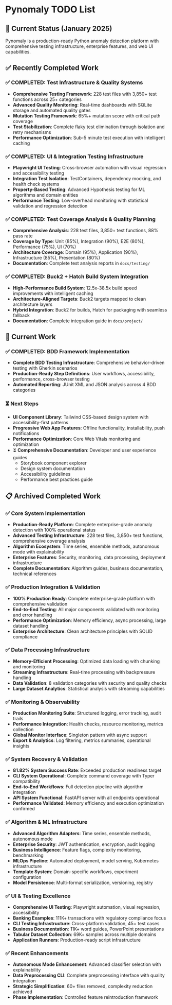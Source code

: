 # Pynomaly TODO List

## 🎯 **Current Status** (January 2025)

Pynomaly is a production-ready Python anomaly detection platform with comprehensive testing infrastructure, enterprise features, and web UI capabilities.

## ✅ **Recently Completed Work**

### ✅ **COMPLETED: Test Infrastructure & Quality Systems**
- **Comprehensive Testing Framework**: 228 test files with 3,850+ test functions across 25+ categories
- **Advanced Quality Monitoring**: Real-time dashboards with SQLite storage and automated quality gates
- **Mutation Testing Framework**: 65%+ mutation score with critical path coverage
- **Test Stabilization**: Complete flaky test elimination through isolation and retry mechanisms
- **Performance Optimization**: Sub-5 minute test execution with intelligent caching

### ✅ **COMPLETED: UI & Integration Testing Infrastructure**
- **Playwright UI Testing**: Cross-browser automation with visual regression and accessibility testing
- **Integration Test Isolation**: TestContainers, dependency mocking, and health check systems
- **Property-Based Testing**: Advanced Hypothesis testing for ML algorithms and domain entities
- **Performance Testing**: Low-overhead monitoring with statistical validation and regression detection

### ✅ **COMPLETED: Test Coverage Analysis & Quality Planning**
- **Comprehensive Analysis**: 228 test files, 3,850+ test functions, 88% pass rate
- **Coverage by Type**: Unit (85%), Integration (90%), E2E (80%), Performance (75%), UI (70%)
- **Architecture Coverage**: Domain (95%), Application (90%), Infrastructure (85%), Presentation (80%)
- **Documentation**: Complete test analysis reports in `docs/testing/`

### ✅ **COMPLETED: Buck2 + Hatch Build System Integration**
- **High-Performance Build System**: 12.5x-38.5x build speed improvements with intelligent caching
- **Architecture-Aligned Targets**: Buck2 targets mapped to clean architecture layers
- **Hybrid Integration**: Buck2 for builds, Hatch for packaging with seamless fallback
- **Documentation**: Complete integration guide in `docs/project/`

## 🔄 **Current Work**

### ✅ **COMPLETED: BDD Framework Implementation**
- **Complete BDD Testing Infrastructure**: Comprehensive behavior-driven testing with Gherkin scenarios
- **Production-Ready Step Definitions**: User workflows, accessibility, performance, cross-browser testing
- **Automated Reporting**: JUnit XML and JSON analysis across 4 BDD categories

### ⏳ **Next Steps**
- **UI Component Library**: Tailwind CSS-based design system with accessibility-first patterns
- **Progressive Web App Features**: Offline functionality, installability, push notifications
- **Performance Optimization**: Core Web Vitals monitoring and optimization
- ⏳ **Comprehensive Documentation**: Developer and user experience guides
  - Storybook component explorer
  - Design system documentation
  - Accessibility guidelines
  - Performance best practices guide

## 📋 **Archived Completed Work**

### ✅ **Core System Implementation**
- **Production-Ready Platform**: Complete enterprise-grade anomaly detection with 100% operational status
- **Advanced Testing Infrastructure**: 228 test files, 3,850+ test functions, comprehensive coverage analysis
- **Algorithm Ecosystem**: Time series, ensemble methods, autonomous mode with explainability
- **Enterprise Features**: Security, monitoring, data processing, deployment infrastructure
- **Complete Documentation**: Algorithm guides, business documentation, technical references

### ✅ **Production Integration & Validation**
- **100% Production Ready**: Complete enterprise-grade platform with comprehensive validation
- **End-to-End Testing**: All major components validated with monitoring and error handling
- **Performance Optimization**: Memory efficiency, async processing, large dataset handling
- **Enterprise Architecture**: Clean architecture principles with SOLID compliance

### ✅ **Data Processing Infrastructure**
- **Memory-Efficient Processing**: Optimized data loading with chunking and monitoring
- **Streaming Infrastructure**: Real-time processing with backpressure handling
- **Data Validation**: 8 validation categories with security and quality checks
- **Large Dataset Analytics**: Statistical analysis with streaming capabilities

### ✅ **Monitoring & Observability**
- **Production Monitoring Suite**: Structured logging, error tracking, audit trails
- **Performance Integration**: Health checks, resource monitoring, metrics collection
- **Global Monitor Interface**: Singleton pattern with async support
- **Export & Analytics**: Log filtering, metrics summaries, operational insights

### ✅ **System Recovery & Validation**
- **81.82% System Success Rate**: Exceeded production readiness target
- **CLI System Operational**: Complete command coverage with Typer compatibility
- **End-to-End Workflows**: Full detection pipeline with algorithm integration
- **API System Functional**: FastAPI server with all endpoints operational
- **Performance Validated**: Memory efficiency and execution optimization confirmed

### ✅ **Algorithm & ML Infrastructure**
- **Advanced Algorithm Adapters**: Time series, ensemble methods, autonomous mode
- **Enterprise Security**: JWT authentication, encryption, audit logging
- **Business Intelligence**: Feature flags, complexity monitoring, benchmarking
- **MLOps Pipeline**: Automated deployment, model serving, Kubernetes infrastructure
- **Template System**: Domain-specific workflows, experiment configuration
- **Model Persistence**: Multi-format serialization, versioning, registry

### ✅ **UI & Testing Excellence**
- **Comprehensive UI Testing**: Playwright automation, visual regression, accessibility
- **Banking Examples**: 111K+ transactions with regulatory compliance focus
- **CLI Testing Infrastructure**: Cross-platform validation, 45+ test cases
- **Business Documentation**: 11K+ word guides, PowerPoint presentations
- **Tabular Dataset Collection**: 69K+ samples across multiple domains
- **Application Runners**: Production-ready script infrastructure

### ✅ **Recent Enhancements**
- **Autonomous Mode Enhancement**: Advanced classifier selection with explainability
- **Data Preprocessing CLI**: Complete preprocessing interface with quality integration
- **Strategic Simplification**: 60+ files removed, complexity reduction achieved
- **Phase Implementation**: Controlled feature reintroduction framework